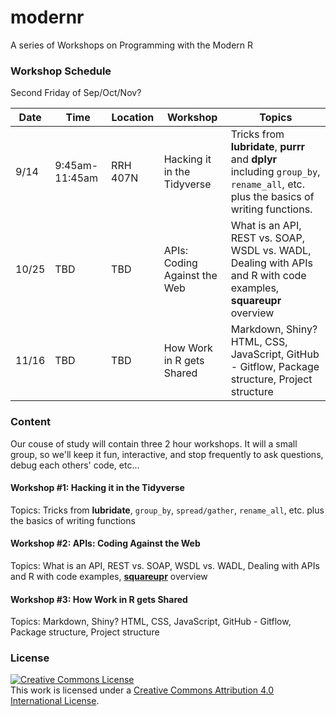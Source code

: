 # modernr
A series of Workshops on Programming with the Modern R

### Workshop Schedule
Second Friday of Sep/Oct/Nov?

Date | Time | Location | Workshop | Topics
---|---|---|---|---------
9/14 | 9:45am-11:45am | RRH 407N | Hacking it in the Tidyverse | Tricks from **lubridate**, **purrr** and **dplyr** including `group_by`, `rename_all`, etc. plus the basics of writing functions.
10/25 | TBD | TBD | APIs: Coding Against the Web | What is an API, REST vs. SOAP, WSDL vs. WADL, Dealing with APIs and R with code examples, **squareupr** overview
11/16 | TBD | TBD | How Work in R gets Shared | Markdown, Shiny? HTML, CSS, JavaScript, GitHub - Gitflow, Package structure, Project structure

### Content
Our couse of study will contain three 2 hour workshops. It will a small group, so we'll keep it fun, interactive, and stop frequently to ask questions, debug each others' code, etc...

#### Workshop #1: Hacking it in the Tidyverse
Topics: Tricks from **lubridate**, `group_by`, `spread/gather`, `rename_all`, etc. plus the basics of writing functions

#### Workshop #2: APIs: Coding Against the Web
Topics: What is an API, REST vs. SOAP, WSDL vs. WADL, Dealing with APIs and R with code examples, [**squareupr**](https://stevenmmortimer.github.io/squareupr/) overview

#### Workshop #3: How Work in R gets Shared
Topics: Markdown, Shiny? HTML, CSS, JavaScript, GitHub - Gitflow, Package structure, Project structure

### License
<a rel="license" href="http://creativecommons.org/licenses/by/4.0/"><img alt="Creative Commons License" style="border-width:0" src="https://i.creativecommons.org/l/by/4.0/88x31.png" /></a><br />This work is licensed under a <a rel="license" href="http://creativecommons.org/licenses/by/4.0/">Creative Commons Attribution 4.0 International License</a>.

